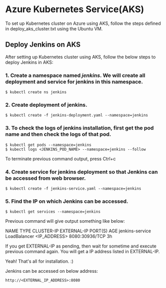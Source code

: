 # Azure Kubernetes Service(AKS)

To set up Kubernetes cluster on Azure using AKS, follow the steps defined in deploy_aks_cluster.txt using the Ubuntu VM.

## Deploy Jenkins on AKS

After setting up Kubernetes cluster using AKS, follow the below steps to deploy Jenkins in AKS:

### 1. Create a namespace named _jenkins_. We will create all deployment and service for jenkins in this namespace.

```
$ kubectl create ns jenkins
```

### 2. Create deployment of jenkins.

```
$ kubectl create -f jenkins-deployment.yaml --namespace=jenkins
```

### 3. To check the logs of jenkins installation, first get the pod name and then check the logs of that pod. 

```
$ kubectl get pods --namespace=jenkins
$ kubectl logs <JENKINS_POD_NAME> --namespace=jenkins --follow
```

To terminate previous command output, press Ctrl+c

### 4. Create service for jenkins deployment so that Jenkins can be accessed from web browser.

```
$ kubectl create -f jenkins-service.yaml --namespace=jenkins
```

### 5. Find the IP on which Jenkins can be accessed.

```
$ kubectl get services --namespace=jenkins
```

Previous command will give output something like below:

NAME                   TYPE           CLUSTER-IP     EXTERNAL-IP    PORT(S)          AGE
jenkins-service        LoadBalancer   <IP_ADDRESS>   <pending>      8080:30936/TCP   3h

If you get EXTERNAL-IP as pending, then wait for sometime and execute previous command again. You will get a IP address listed in EXTERNAL-IP.

Yeah! That's all for installation. :)

Jenkins can be accessed on below address:

```
http://<EXTERNAL_IP_ADDRESS>:8080
```
